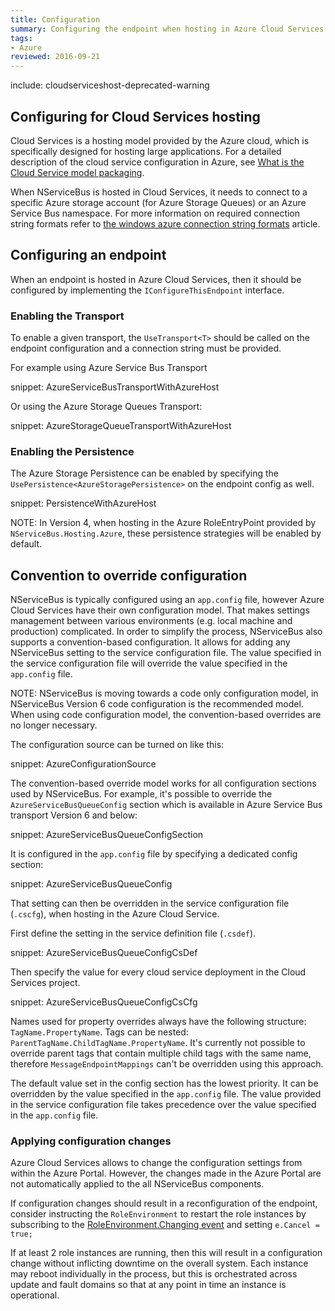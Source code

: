 ```yaml
---
title: Configuration
summary: Configuring the endpoint when hosting in Azure Cloud Services
tags:
- Azure
reviewed: 2016-09-21
---
```


include: cloudserviceshost-deprecated-warning

## Configuring for Cloud Services hosting

Cloud Services is a hosting model provided by the Azure cloud, which is specifically designed for hosting large applications. For a detailed description of the cloud service configuration in Azure, see [What is the Cloud Service model packaging](https://docs.microsoft.com/en-us/azure/cloud-services/cloud-services-model-and-package).

When NServiceBus is hosted in Cloud Services, it needs to connect to a specific Azure storage account (for Azure Storage Queues) or an Azure Service Bus namespace. For more information on required connection string formats refer to [the windows azure connection string formats](https://www.connectionstrings.com/windows-azure/) article.


## Configuring an endpoint

When an endpoint is hosted in Azure Cloud Services, then it should be configured by implementing the  `IConfigureThisEndpoint` interface.


### Enabling the Transport

To enable a given transport, the `UseTransport<T>` should be called on the endpoint configuration and a connection string must be provided.

For example using Azure Service Bus Transport

snippet: AzureServiceBusTransportWithAzureHost

Or using the Azure Storage Queues Transport:

snippet: AzureStorageQueueTransportWithAzureHost


### Enabling the Persistence

The Azure Storage Persistence can be enabled by specifying the `UsePersistence<AzureStoragePersistence>` on the endpoint config as well.

snippet: PersistenceWithAzureHost

NOTE: In Version 4, when hosting in the Azure RoleEntryPoint provided by `NServiceBus.Hosting.Azure`, these persistence strategies will be enabled by default.


## Convention to override configuration

NServiceBus is typically configured using an `app.config` file, however Azure Cloud Services have their own configuration model. That makes settings management between various environments (e.g. local machine and production) complicated. In order to simplify the process, NServiceBus also supports a convention-based configuration. It allows for adding any NServiceBus setting to the service configuration file. The value specified in the service configuration file will override the value specified in the `app.config` file.

NOTE: NServiceBus is moving towards a code only configuration model, in NServiceBus Version 6 code configuration is the recommended model. When using code configuration model, the convention-based overrides are no longer necessary.

The configuration source can be turned on like this:

snippet: AzureConfigurationSource

The convention-based override model works for all configuration sections used by NServiceBus. For example, it's possible to override the `AzureServiceBusQueueConfig` section which is available in Azure Service Bus transport Version 6 and below:

snippet: AzureServiceBusQueueConfigSection

It is configured in the `app.config` file by specifying a dedicated config section:

snippet: AzureServiceBusQueueConfig

That setting can then be overridden in the service configuration file (`.cscfg`), when hosting in the Azure Cloud Service.

First define the setting in the service definition file (`.csdef`).

snippet: AzureServiceBusQueueConfigCsDef

Then specify the value for every cloud service deployment in the Cloud Services project.

snippet: AzureServiceBusQueueConfigCsCfg

Names used for property overrides always have the following structure:  `TagName.PropertyName`. Tags can be nested: `ParentTagName.ChildTagName.PropertyName`. It's currently not possible to override parent tags that contain multiple child tags with the same name, therefore `MessageEndpointMappings` can't be overridden using this approach.

The default value set in the config section has the lowest priority. It can be overridden by the value specified in the `app.config` file. The value provided in the service configuration file takes precedence over the value specified in the `app.config` file.


### Applying configuration changes

Azure Cloud Services allows to change the configuration settings from within the Azure Portal. However, the changes made in the Azure Portal are not automatically applied to the all NServiceBus components.

If configuration changes should result in a reconfiguration of the endpoint, consider instructing the `RoleEnvironment` to restart the role instances by subscribing to the [RoleEnvironment.Changing event](https://msdn.microsoft.com/en-us/library/microsoft.windowsazure.serviceruntime.roleenvironment.changing.aspx) and setting `e.Cancel = true;`

If at least 2 role instances are running, then this will result in a configuration change without inflicting downtime on the overall system. Each instance may reboot individually in the process, but this is orchestrated across update and fault domains so that at any point in time an instance is operational.
